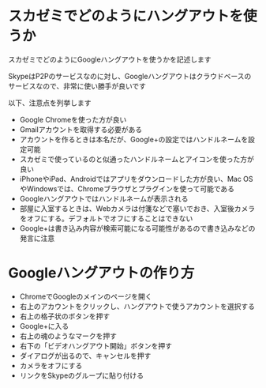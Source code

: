 # スカゼミでどのようにハングアウトを使うか
スカゼミでどのようにGoogleハングアウトを使うかを記述します

SkypeはP2Pのサービスなのに対し、Googleハングアウトはクラウドベースのサービスなので、非常に使い勝手が良いです

以下、注意点を列挙します

* Google Chromeを使った方が良い
* Gmailアカウントを取得する必要がある
* アカウントを作るときは本名だが、Google+の設定ではハンドルネームを設定可能
* スカゼミで使っているのと似通ったハンドルネームとアイコンを使った方が良い
* iPhoneやiPad、Androidではアプリをダウンロードした方が良い、Mac OS やWindowsでは、Chromeブラウザとプラグインを使って可能である
* Googleハングアウトではハンドルネームが表示される
* 部屋に入室するときは、Webカメラは付箋などで塞いでおき、入室後カメラをオフにする。デフォルトでオフにすることはできない
* Google+は書き込み内容が検索可能になる可能性があるので書き込みなどの発言に注意

# Googleハングアウトの作り方
* ChromeでGoogleのメインのページを開く
* 右上のアカウントをクリックし、ハングアウトで使うアカウントを選択する
* 右上の格子状のボタンを押す
* Google+に入る
* 右上の魂のようなマークを押す
* 右下の「ビデオハングアウト開始」ボタンを押す
* ダイアログが出るので、キャンセルを押す
* カメラをオフにする
* リンクをSkypeのグループに貼り付ける
